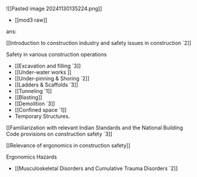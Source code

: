 ![[Pasted image 20241130135224.png]]

- [[mod3 raw]]

ans:

[[Introduction to construction industry and safety issues in construction `2]] 

Safety in various construction operations
- [[Excavation and filling `3]]
- [[Under-water works ]]
- [[Under-pinning & Shoring `2]]
- [[Ladders & Scaffolds `3]]
- [[Tunneling `1]]
- [[Blasting]]
- [[Demolition `3]]  
- [[Confined space `1]] 
- Temporary Structures.

[[Familiarization with relevant Indian Standards and the National Building Code provisions on construction safety `3]]

[[Relevance of ergonomics in construction safety]]

Ergonomics Hazards 
- [[Musculoskeletal Disorders and Cumulative Trauma Disorders `2]]
